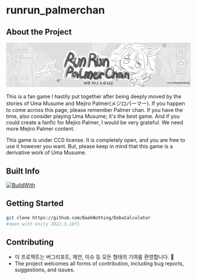 # runrun_palmerchan

## About the Project

![image-20231212014106357](.\README.png)

This is a fan game I hastily put together after being deeply moved by the stories of Uma Musume and Mejiro Palmer(メジロパーマー). If you happen to come across this page, please remember Palmer chan. If you have the time, also consider playing Uma Musume; it's the best game. And if you could create a fanfic for Mejiro Palmer, I would be very grateful. We need more Mejiro Palmer content. 

This game is under CC0 license. It is completely open, and you are free to use it however you want. But, please keep in mind that this game is a derivative work of Uma Musume. 



## Built Info

[![BuildWith](https://img.shields.io/badge/Unity-2022.3.10f1-green)](https://unity3d.com/kr/unity/whats-new/2022.3.10)



## Getting Started

```bash
git clone https://github.com/BaekNothing/DobuCalculator
#open with Unity 2022.3.10f1
```



## Contributing

- 이 프로젝트는 버그리포트, 제안, 이슈 등 모든 형태의 기여를 환영합니다. 🤣
- The project welcomes all forms of contribution, including bug reports, suggestions, and issues.